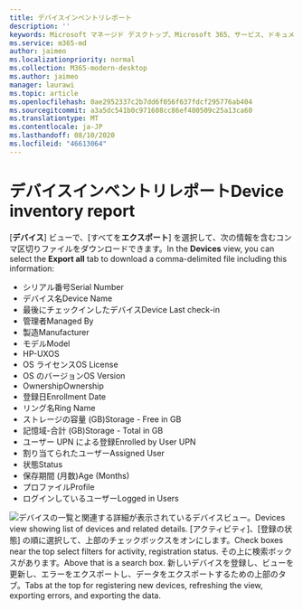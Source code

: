 ```yaml
---
title: デバイスインベントリレポート
description: ''
keywords: Microsoft マネージド デスクトップ、Microsoft 365、サービス、ドキュメント
ms.service: m365-md
author: jaimeo
ms.localizationpriority: normal
ms.collection: M365-modern-desktop
ms.author: jaimeo
manager: laurawi
ms.topic: article
ms.openlocfilehash: 0ae2952337c2b7dd6f056f637fdcf295776ab404
ms.sourcegitcommit: a3a5dc541b0c971608cc86ef480509c25a13ca60
ms.translationtype: MT
ms.contentlocale: ja-JP
ms.lasthandoff: 08/10/2020
ms.locfileid: "46613064"
---
```

# <a name="device-inventory-report"></a><span data-ttu-id="b2dbd-103">デバイスインベントリレポート</span><span class="sxs-lookup"><span data-stu-id="b2dbd-103">Device inventory report</span></span>

<span data-ttu-id="b2dbd-104">[**デバイス**] ビューで、[すべてを**エクスポート**] を選択して、次の情報を含むコンマ区切りファイルをダウンロードできます。</span><span class="sxs-lookup"><span data-stu-id="b2dbd-104">In the **Devices** view, you can select the **Export all** tab to download a comma-delimited file including this information:</span></span>

- <span data-ttu-id="b2dbd-105">シリアル番号</span><span class="sxs-lookup"><span data-stu-id="b2dbd-105">Serial Number</span></span>
- <span data-ttu-id="b2dbd-106">デバイス名</span><span class="sxs-lookup"><span data-stu-id="b2dbd-106">Device Name</span></span>
- <span data-ttu-id="b2dbd-107">最後にチェックインしたデバイス</span><span class="sxs-lookup"><span data-stu-id="b2dbd-107">Device Last check-in</span></span>
- <span data-ttu-id="b2dbd-108">管理者</span><span class="sxs-lookup"><span data-stu-id="b2dbd-108">Managed By</span></span>
- <span data-ttu-id="b2dbd-109">製造</span><span class="sxs-lookup"><span data-stu-id="b2dbd-109">Manufacturer</span></span>
- <span data-ttu-id="b2dbd-110">モデル</span><span class="sxs-lookup"><span data-stu-id="b2dbd-110">Model</span></span>
- <span data-ttu-id="b2dbd-111">HP-UX</span><span class="sxs-lookup"><span data-stu-id="b2dbd-111">OS</span></span>
- <span data-ttu-id="b2dbd-112">OS ライセンス</span><span class="sxs-lookup"><span data-stu-id="b2dbd-112">OS License</span></span>
- <span data-ttu-id="b2dbd-113">OS のバージョン</span><span class="sxs-lookup"><span data-stu-id="b2dbd-113">OS Version</span></span>
- <span data-ttu-id="b2dbd-114">Ownership</span><span class="sxs-lookup"><span data-stu-id="b2dbd-114">Ownership</span></span>
- <span data-ttu-id="b2dbd-115">登録日</span><span class="sxs-lookup"><span data-stu-id="b2dbd-115">Enrollment Date</span></span>
- <span data-ttu-id="b2dbd-116">リング名</span><span class="sxs-lookup"><span data-stu-id="b2dbd-116">Ring Name</span></span>
- <span data-ttu-id="b2dbd-117">ストレージの容量 (GB)</span><span class="sxs-lookup"><span data-stu-id="b2dbd-117">Storage - Free in GB</span></span>
- <span data-ttu-id="b2dbd-118">記憶域-合計 (GB)</span><span class="sxs-lookup"><span data-stu-id="b2dbd-118">Storage - Total in GB</span></span>
- <span data-ttu-id="b2dbd-119">ユーザー UPN による登録</span><span class="sxs-lookup"><span data-stu-id="b2dbd-119">Enrolled by User UPN</span></span>
- <span data-ttu-id="b2dbd-120">割り当てられたユーザー</span><span class="sxs-lookup"><span data-stu-id="b2dbd-120">Assigned User</span></span>
- <span data-ttu-id="b2dbd-121">状態</span><span class="sxs-lookup"><span data-stu-id="b2dbd-121">Status</span></span>
- <span data-ttu-id="b2dbd-122">保存期間 (月数)</span><span class="sxs-lookup"><span data-stu-id="b2dbd-122">Age (Months)</span></span>
- <span data-ttu-id="b2dbd-123">プロファイル</span><span class="sxs-lookup"><span data-stu-id="b2dbd-123">Profile</span></span>
- <span data-ttu-id="b2dbd-124">ログインしているユーザー</span><span class="sxs-lookup"><span data-stu-id="b2dbd-124">Logged in Users</span></span>


![<span data-ttu-id="b2dbd-125">デバイスの一覧と関連する詳細が表示されているデバイスビュー。</span><span class="sxs-lookup"><span data-stu-id="b2dbd-125">Devices view showing list of devices and related details.</span></span> <span data-ttu-id="b2dbd-126">[アクティビティ]、[登録の状態] の順に選択して、上部のチェックボックスをオンにします。</span><span class="sxs-lookup"><span data-stu-id="b2dbd-126">Check boxes near the top select filters for activity, registration status.</span></span> <span data-ttu-id="b2dbd-127">その上に検索ボックスがあります。</span><span class="sxs-lookup"><span data-stu-id="b2dbd-127">Above that is a search box.</span></span> <span data-ttu-id="b2dbd-128">新しいデバイスを登録し、ビューを更新し、エラーをエクスポートし、データをエクスポートするための上部のタブ。</span><span class="sxs-lookup"><span data-stu-id="b2dbd-128">Tabs at the top for registering new devices, refreshing the view, exporting errors, and exporting the data.</span></span> ](../../media/mmd-devices-view.png)